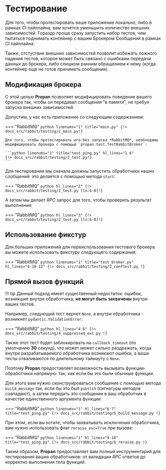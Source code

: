 # Тестирование

Для того, чтобы протестировать ваше приложение локально, либо в рамках CI пайплайна, вам хочется уменьшить количество внешних зависимостей.
Гораздо проще сразу запустить набор тестов, чем пытаться поднимать контейнер с вашим Брокером Сообщений в рамках CI пайплайна.

Также, отстуствие внешних зависимостей позволит избежать ложного падения тестов, которое может быть связано с ошибками передачи данных до брокера, либо слишком ранним обращением к нему (когда контейнер еще не готов принимать сообщения).

## Модификация брокера

С этой целью **Propan** позволяет модифицировать поведение вашего брокера так, чтобы он передавал сообщения "в памяти", не требуя запуска внешних зависимостей.

Допустим, у нас есть приложение со следующим содержанием:

=== "RabbitMQ"
    ```python linenums="1" title="main.py"
    {!> docs_src/rabbit/testing/1_main.py!}
    ```

    Для того, чтобы протестировать его без запуска *RabbitMQ*, необходимо модифицировать брокера с помощью `propan.test.TestRabbitBroker`:

    ```python linenums="1" title="test_ping.py" hl_lines="1 6"
    {!> docs_src/rabbit/testing/2_test.py!}
    ```

Для тестирования мы сначала должны запустить обработчики наших сообщений: это делается с помощью метода `start`:

=== "RabbitMQ"
    ```python hl_lines="2"
    {!> docs_src/rabbit/testing/2_test.py [ln:6-8]!}
    ```

А затем мы делает *RPC* запрос для того, чтобы проверить результат выполнения:

=== "RabbitMQ"
    ```python hl_lines="3"
    {!> docs_src/rabbit/testing/2_test.py [ln:6-8]!}
    ```

## Использование фикстур

Для больших приложений для переиспользования тестового брокера вы можете использовать фикстуру следующего содержания:

=== "RabbitMQ"
    ```python linenums="1" title="test_broker.py" hl_lines="6-10 12"
    {!> docs_src/rabbit/testing/3_conftest.py !}
    ```

## Прямой вызов функций

!!! tip
    Данный подход имеет существенный недостаток: ошибки, возникшие внутри обработчика, **не могут быть захвачены** внутри ваших тестов.

Например, следующий тест вернет `None`, а внутри обработчика - возникнет `pydantic.ValidationError`:

=== "RabbitMQ"
    ```python hl_lines="4 6"
    {!> docs_src/rabbit/testing/4_suppressed_exc.py !}
    ```

Также этот тест будет заблокировать на `callback_timeout` (по умолчанию **30** секунд), что может может сильно раздражать, когда внутри разрабатываемого
обработчика возникают ошибки, а ваши тесты отваливаются по длительному таймауту с `None`.

Поэтому **Propan** предоставляет возможность вызывать функции-обработчики напрямую: так, как если бы это были обычные функции.

Для этого вам нужно сконструироваться сообщение с помощью метода `build_message` так, если бы это был `pubslih` (сигнатуры методов совпадают), а затем
передать это сообщение в ваш обработчик в качестве единственного аргумента функции.

=== "RabbitMQ"
    ```python linenums="1" hl_lines="6-7" title="test_ping.py"
    {!> docs_src/rabbit/testing/5_build_message.py !}
    ```

При этом, если вы хотите, чтобы захватывать исключения обработчика, вам нужно использовать флаг `reraise_exc=True` при вызове:

=== "RabbitMQ"
    ```python linenums="1" hl_lines="9-10" title="test_ping.py"
    {!> docs_src/rabbit/testing/6_reraise.py !}
    ```

Таким образом, **Propan** предоставляет вам полный инструментарий для тестирования ваших обработчиков: от валидации *RPC* ответов до корректно выполнения тела функций.